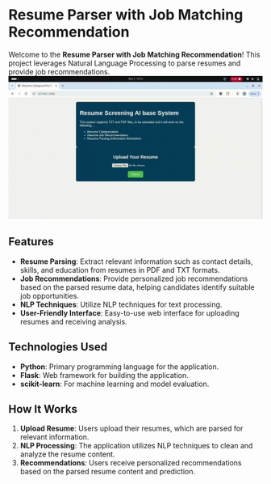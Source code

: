 # Resume Parser with Job Matching Recommendation

Welcome to the **Resume Parser with Job Matching Recommendation**! This project leverages Natural Language Processing to parse resumes and provide job recommendations.
![Example GIF](https://github.com/omaar25/Resume-Parser-with-Job-Matching-Recommendations/raw/main/video.gif)

## Features
- **Resume Parsing**: Extract relevant information such as contact details, skills, and education from resumes in PDF and TXT formats.
- **Job Recommendations**: Provide personalized job recommendations based on the parsed resume data, helping candidates identify suitable job opportunities.
- **NLP Techniques**: Utilize NLP techniques for text processing.
- **User-Friendly Interface**: Easy-to-use web interface for uploading resumes and receiving analysis.


## Technologies Used
- **Python**: Primary programming language for the application.
- **Flask**: Web framework for building the application.
- **scikit-learn**: For machine learning and model evaluation.

## How It Works
1. **Upload Resume**: Users upload their resumes, which are parsed for relevant information.
2. **NLP Processing**: The application utilizes NLP techniques to clean and analyze the resume content.
3. **Recommendations**: Users receive personalized recommendations based on the parsed resume content and prediction.
